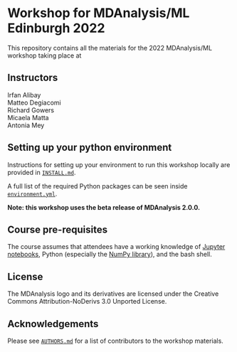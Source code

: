 # Workshop for MDAnalysis/ML Edinburgh 2022

This repository contains all the materials for the 2022 MDAnalysis/ML workshop taking place at  

## Instructors
Irfan Alibay    
Matteo Degiacomi   
Richard Gowers   
Micaela Matta   
Antonia Mey   


## Setting up your python environment

Instructions for setting up your environment to run this workshop locally
are provided in [`INSTALL.md`](INSTALL.md).


A full list of the required Python packages can be seen inside [`environment.yml`](environment.yml).


**Note: this workshop uses the beta release of MDAnalysis 2.0.0.** <!-- to check -->


## Course pre-requisites

The course assumes that attendees have a working knowledge of [Jupyter notebooks][1], Python (especially the [NumPy library][2]), and the bash shell.


<!--## Binder-->

<!--The tutorial materials can be accessed online via Google Colab.-->
<!--To launch the Colab instance, click here-->


## License

<!--TBA-->
The MDAnalysis logo and its derivatives are licensed under the Creative Commons Attribution-NoDerivs 3.0 Unported License.


## Acknowledgements

Please see [`AUTHORS.md`](AUTHORS.md) for a list of contributors to the workshop
materials.

##
[1]: https://jupyter-notebook.readthedocs.io/en/stable/
[2]: https://numpy.org/
